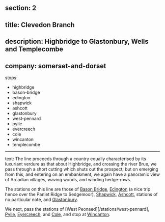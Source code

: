 section: 2
----
title: Clevedon Branch
----
description: Highbridge to Glastonbury, Wells and Templecombe
----
company: somerset-and-dorset
----
stops:
- highbridge
- bason-bridge
- edington
- shapwick
- ashcott
- glastonbury
- west-pennard
- pylle
- evercreech
- cole
- wincanton
- templecombe
----
text: The line proceeds through a country equally characterised by its luxuriant verdure as that about Highbridge, and crossing the river Brue, we pass through a short cutting which shuts out the prospect; but on emerging from this, and entering on an embankment, we again have a panoramic view of Arcadian villages, waving woods, and winding hedge-rows.

The stations on this line are those of [Bason Bridge](/stations/bason-bridge), [Edington](/stations/edington) (a nice trip hence over the Panlet Ridge to Sedgemoor), [Shapwick](/stations/shapwick), [Ashcott](/stations/ashcott), stations of no particular note, and [Glastonbury](/stations/glastonbury).

We next, pass the stations of [West Peonaed][/stations/west-pennard], [Pylle](/stations/pylle), [Eyercreech](/stations/evercreech), and [Cole](/stations/cole), and stop at [Wincanton](/stations/wincanton).

